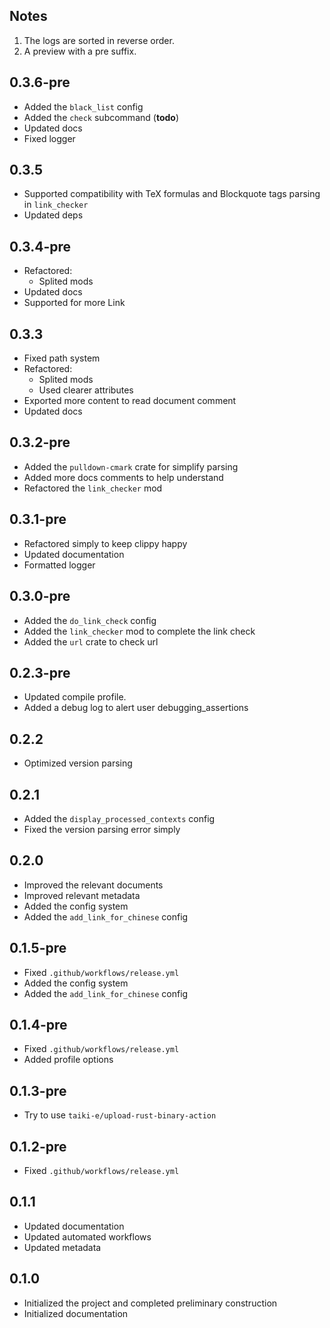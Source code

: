 ## Notes
1. The logs are sorted in reverse order.
2. A preview with a pre suffix.

## 0.3.6-pre
- Added the `black_list` config
- Added the `check` subcommand (**todo**)
- Updated docs
- Fixed logger

## 0.3.5
- Supported compatibility with TeX formulas and Blockquote tags parsing in `link_checker`
- Updated deps

## 0.3.4-pre
- Refactored:
    - Splited mods
- Updated docs
- Supported for more Link

## 0.3.3
- Fixed path system
- Refactored:
    - Splited mods
    - Used clearer attributes
- Exported more content to read document comment
- Updated docs

## 0.3.2-pre
- Added the `pulldown-cmark` crate for simplify parsing
- Added more docs comments to help understand
- Refactored the `link_checker` mod

## 0.3.1-pre
- Refactored simply to keep clippy happy
- Updated documentation
- Formatted logger

## 0.3.0-pre
- Added the `do_link_check` config
- Added the `link_checker` mod to complete the link check
- Added the `url` crate to check url

## 0.2.3-pre
- Updated compile profile.
- Added a debug log to alert user debugging_assertions

## 0.2.2
- Optimized version parsing

## 0.2.1
- Added the `display_processed_contexts` config
- Fixed the version parsing error simply

## 0.2.0
- Improved the relevant documents
- Improved relevant metadata
- Added the config system
- Added the `add_link_for_chinese` config

## 0.1.5-pre
- Fixed `.github/workflows/release.yml`
- Added the config system
- Added the `add_link_for_chinese` config

## 0.1.4-pre
- Fixed `.github/workflows/release.yml`
- Added profile options

## 0.1.3-pre
- Try to use `taiki-e/upload-rust-binary-action`

## 0.1.2-pre
- Fixed `.github/workflows/release.yml`

## 0.1.1
- Updated documentation
- Updated automated workflows
- Updated metadata

## 0.1.0
- Initialized the project and completed preliminary construction
- Initialized documentation
